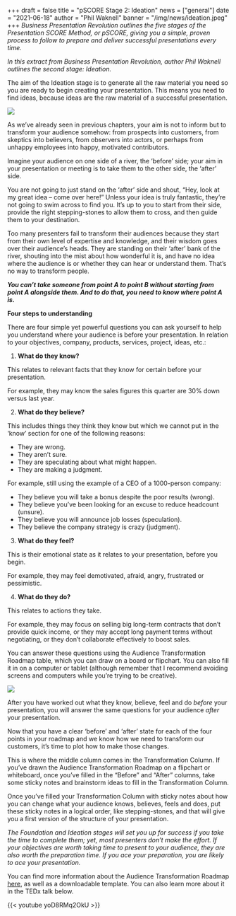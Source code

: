 +++
draft = false
title = "pSCORE Stage 2: Ideation"
news = ["general"]
date = "2021-06-18"
author = "Phil Waknell"
banner = "/img/news/ideation.jpeg"
+++
*Business Presentation Revolution outlines the five stages of the Presentation SCORE Method, or pSCORE, giving you a simple, proven process to follow to prepare and deliver successful presentations every time.*

*In this extract from Business Presentation Revolution, author Phil Waknell outlines the second stage: Ideation.*

The aim of the Ideation stage is to generate all the raw material you need so you are ready to begin creating your presentation. This means you need to find ideas, because ideas are the raw material of a successful presentation.

![](/img/news/ideation.jpeg)

As we’ve already seen in previous chapters, your aim is not to inform but to transform your audience somehow: from prospects into customers, from skeptics into believers, from observers into actors, or perhaps from unhappy employees into happy, motivated contributors.

Imagine your audience on one side of a river, the ‘before’ side; your aim in your presentation or meeting is to take them to the other side, the ‘after’ side.

You are not going to just stand on the ‘after’ side and shout, “Hey, look at my great idea – come over here!” Unless your idea is truly fantastic, they’re not going to swim across to find you. It’s up to you to start from their side, provide the right stepping-stones to allow them to cross, and then guide them to your destination.

Too many presenters fail to transform their audiences because they start from their own level of expertise and knowledge, and their wisdom goes over their audience’s heads. They are standing on their ‘after’ bank of the river, shouting into the mist about how wonderful it is, and have no idea where the audience is or whether they can hear or understand them. That’s no way to transform people.

***You can’t take someone from point A to point B without starting from point A alongside them. And to do that, you need to know where point A is.***

**Four steps to understanding**

There are four simple yet powerful questions you can ask yourself to help you understand where your audience is before your presentation. In relation to your objectives, company, products, services, project, ideas, etc.:

1. **What do they know?**

This relates to relevant facts that they know for certain before your presentation.

For example, they may know the sales figures this quarter are 30% down versus last year.

2. **What do they believe?**

This includes things they think they know but which we cannot put in the ‘know’ section for one of the following reasons:

* They are wrong.
* They aren’t sure.
* They are speculating about what might happen.
* They are making a judgment.

For example, still using the example of a CEO of a 1000-person company:

* They believe you will take a bonus despite the poor results (wrong).
* They believe you’ve been looking for an excuse to reduce headcount (unsure).
* They believe you will announce job losses (speculation).
* They believe the company strategy is crazy (judgment).

3. **What do they feel?**

This is their emotional state as it relates to your presentation, before you begin.

For example, they may feel demotivated, afraid, angry, frustrated or pessimistic.

4. **What do they do?**

This relates to actions they take.

For example, they may focus on selling big long-term contracts that don’t provide quick income, or they may accept long payment terms without negotiating, or they don’t collaborate effectively to boost sales.

You can answer these questions using the Audience Transformation Roadmap table, which you can draw on a board or flipchart. You can also fill it in on a computer or tablet (although remember that I recommend avoiding screens and computers while you’re trying to be creative).

![](/img/news/atr.jpeg)

After you have worked out what they know, believe, feel and do *before* your presentation, you will answer the same questions for your audience *after* your presentation.

Now that you have a clear ‘before’ and ‘after’ state for each of the four points in your roadmap and we know how we need to transform our customers, it’s time to plot how to make those changes.

This is where the middle column comes in: the Transformation Column. If you’ve drawn the Audience Transformation Roadmap on a flipchart or whiteboard, once you’ve filled in the “Before” and “After” columns, take some sticky notes and brainstorm ideas to fill in the Transformation Column.

Once you’ve filled your Transformation Column with sticky notes about how you can change what your audience knows, believes, feels and does, put these sticky notes in a logical order, like stepping-stones, and that will give you a first version of the structure of your presentation.

*The Foundation and Ideation stages will set you up for success if you take the time to complete them; yet, most presenters don’t make the effort. If your objectives are worth taking time to present to your audience, they are also worth the preparation time. If you ace your preparation, you are likely to ace your presentation.*

You can find more information about the Audience Transformation Roadmap [here](https://www.ideasonstage.com/services/communication-consulting/audience-transformation-roadmap/), as well as a downloadable template. You can also learn more about it in the TEDx talk below.

{{< youtube yoD8RMq2OkU >}}